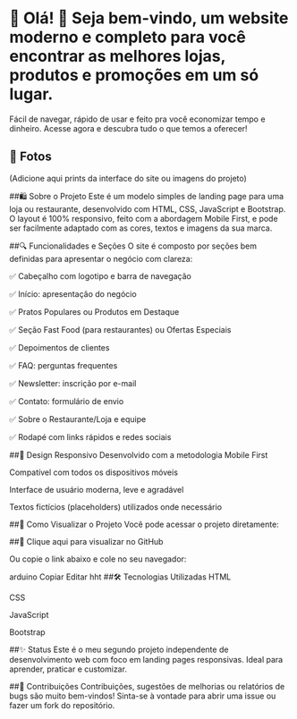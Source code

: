 # 🌟 Olá! 👋 Seja bem-vindo, um website moderno e completo para você encontrar as melhores lojas, produtos e promoções em um só lugar.

Fácil de navegar, rápido de usar e feito pra você economizar tempo e dinheiro. Acesse agora e descubra tudo o que temos a oferecer!

## 📸 Fotos
(Adicione aqui prints da interface do site ou imagens do projeto)

##🛍️ Sobre o Projeto
Este é um modelo simples de landing page para uma loja ou restaurante, desenvolvido com HTML, CSS, JavaScript e Bootstrap. O layout é 100% responsivo, feito com a abordagem Mobile First, e pode ser facilmente adaptado com as cores, textos e imagens da sua marca.

##🔍 Funcionalidades e Seções
O site é composto por seções bem definidas para apresentar o negócio com clareza:

✅ Cabeçalho com logotipo e barra de navegação

✅ Início: apresentação do negócio

✅ Pratos Populares ou Produtos em Destaque

✅ Seção Fast Food (para restaurantes) ou Ofertas Especiais

✅ Depoimentos de clientes

✅ FAQ: perguntas frequentes

✅ Newsletter: inscrição por e-mail

✅ Contato: formulário de envio

✅ Sobre o Restaurante/Loja e equipe

✅ Rodapé com links rápidos e redes sociais

##📱 Design Responsivo
Desenvolvido com a metodologia Mobile First

Compatível com todos os dispositivos móveis

Interface de usuário moderna, leve e agradável

Textos fictícios (placeholders) utilizados onde necessário

##🚀 Como Visualizar o Projeto
Você pode acessar o projeto diretamente:

##🔗 Clique aqui para visualizar no GitHub

Ou copie o link abaixo e cole no seu navegador:

arduino
Copiar
Editar
hht
##🛠️ Tecnologias Utilizadas
HTML

CSS

JavaScript

Bootstrap

##✨ Status
Este é o meu segundo projeto independente de desenvolvimento web com foco em landing pages responsivas. Ideal para aprender, praticar e customizar.

##🤝 Contribuições
Contribuições, sugestões de melhorias ou relatórios de bugs são muito bem-vindos!
Sinta-se à vontade para abrir uma issue ou fazer um fork do repositório.
